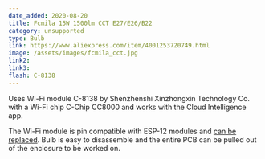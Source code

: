 ```yaml
---
date_added: 2020-08-20
title: Fcmila 15W 1500lm CCT E27/E26/B22 
category: unsupported
type: Bulb
link: https://www.aliexpress.com/item/4001253720749.html
image: /assets/images/fcmila_cct.jpg
link2: 
link3: 
flash: C-8138 
---
```

Uses Wi-Fi module C-8138 by Shenzhenshi Xinzhongxin Technology Co. with a Wi-Fi chip C-Chip CC8000 and works with the Cloud Intelligence app.

The Wi-Fi module is pin compatible with ESP-12 modules and [can be replaced](https://blakadder.com/frankenstein-saturday-3/). Bulb is easy to disassemble and the entire PCB can be pulled out of the enclosure to be worked on.
